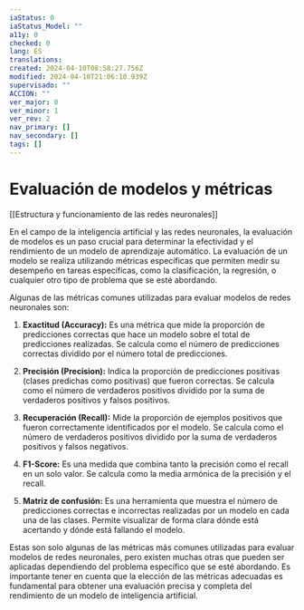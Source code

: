 ```yaml
---
iaStatus: 0
iaStatus_Model: ""
a11y: 0
checked: 0
lang: ES
translations: 
created: 2024-04-10T08:58:27.756Z
modified: 2024-04-10T21:06:10.939Z
supervisado: ""
ACCION: ""
ver_major: 0
ver_minor: 1
ver_rev: 2
nav_primary: []
nav_secondary: []
tags: []
---
```

# Evaluación de modelos y métricas

[[Estructura y funcionamiento de las  redes neuronales]]

En el campo de la inteligencia artificial y las redes neuronales, la evaluación de modelos es un paso crucial para determinar la efectividad y el rendimiento de un modelo de aprendizaje automático. La evaluación de un modelo se realiza utilizando métricas específicas que permiten medir su desempeño en tareas específicas, como la clasificación, la regresión, o cualquier otro tipo de problema que se esté abordando.

Algunas de las métricas comunes utilizadas para evaluar modelos de redes neuronales son:

1. **Exactitud (Accuracy):** Es una métrica que mide la proporción de predicciones correctas que hace un modelo sobre el total de predicciones realizadas. Se calcula como el número de predicciones correctas dividido por el número total de predicciones.

2. **Precisión (Precision):** Indica la proporción de predicciones positivas (clases predichas como positivas) que fueron correctas. Se calcula como el número de verdaderos positivos dividido por la suma de verdaderos positivos y falsos positivos.

3. **Recuperación (Recall):** Mide la proporción de ejemplos positivos que fueron correctamente identificados por el modelo. Se calcula como el número de verdaderos positivos dividido por la suma de verdaderos positivos y falsos negativos.

4. **F1-Score:** Es una medida que combina tanto la precisión como el recall en un solo valor. Se calcula como la media armónica de la precisión y el recall.

5. **Matriz de confusión:** Es una herramienta que muestra el número de predicciones correctas e incorrectas realizadas por un modelo en cada una de las clases. Permite visualizar de forma clara dónde está acertando y dónde está fallando el modelo.

Estas son solo algunas de las métricas más comunes utilizadas para evaluar modelos de redes neuronales, pero existen muchas otras que pueden ser aplicadas dependiendo del problema específico que se esté abordando. Es importante tener en cuenta que la elección de las métricas adecuadas es fundamental para obtener una evaluación precisa y completa del rendimiento de un modelo de inteligencia artificial.
